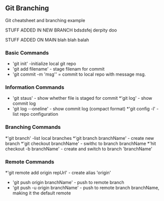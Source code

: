 ## Git Branching

Git cheatsheet and branching example

STUFF ADDED IN NEW BRANCH 
bdsdsfej derpity doo

STUFF ADDED ON MAIN
blah blah balah


### Basic Commands

* 'git init' -initialize local git repo
* 'git add filename' - stage filenam for commit
* 'git commit -m 'msg'' = commit to local repo with message msg.

### Information Commands
* 'git staus' - show whether file is staged for commit
*'git log' - show commit log
* 'git log --oneline' - show commit log (compact format)
*'git config -l' -list repo configuration



### Branching Commands
*'git branch' -list local branches
*'git branch branchName' - create new branch
*'git checkout branchName' - swithc to branch branchName
*'hit checkout -b branchName' - create and switch to branch 'branchName'

### Remote Commands
*'git remote add origin repUrl' - create alias 'origin'
* 'git push origin branchName' - push to remote branch
* 'git push -u origin branchName' - push to remote branch branchName, making it the default remote

